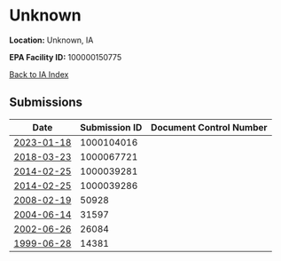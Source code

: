 # Unknown

**Location:** Unknown, IA

**EPA Facility ID:** 100000150775

[Back to IA Index](../../index.md)

## Submissions

| Date | Submission ID | Document Control Number |
|------|--------------|-------------------------|
| [2023-01-18](submissions/1000104016.md) | 1000104016 |  |
| [2018-03-23](submissions/1000067721.md) | 1000067721 |  |
| [2014-02-25](submissions/1000039281.md) | 1000039281 |  |
| [2014-02-25](submissions/1000039286.md) | 1000039286 |  |
| [2008-02-19](submissions/50928.md) | 50928 |  |
| [2004-06-14](submissions/31597.md) | 31597 |  |
| [2002-06-26](submissions/26084.md) | 26084 |  |
| [1999-06-28](submissions/14381.md) | 14381 |  |
